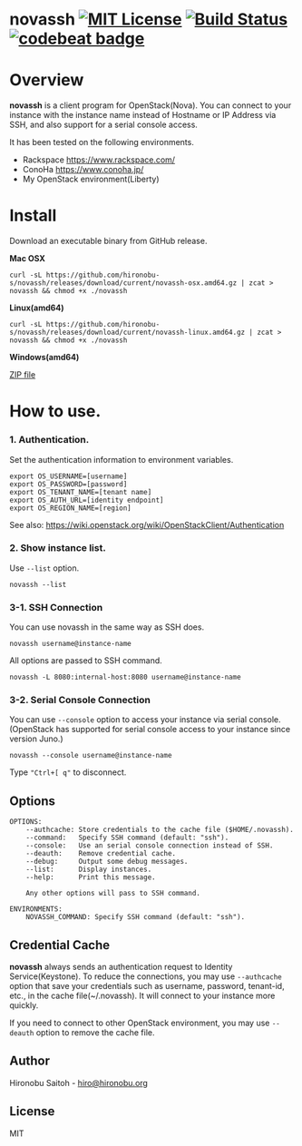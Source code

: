 # novassh [![MIT License](http://img.shields.io/badge/license-MIT-blue.svg?style=flat)](LICENSE) [![Build Status](https://travis-ci.org/hironobu-s/novassh.svg?branch=master)](https://travis-ci.org/hironobu-s/novassh) [![codebeat badge](https://codebeat.co/badges/97e0e868-2796-41d9-82a1-d1740acdc4d3)](https://codebeat.co/projects/github-com-hironobu-s-novassh)

# Overview

**novassh** is a client program for OpenStack(Nova). You can connect to your instance with the instance name instead of Hostname or IP Address via SSH, and also support for a serial console access.

It has been tested on the following environments.

* Rackspace https://www.rackspace.com/
* ConoHa https://www.conoha.jp/
* My OpenStack environment(Liberty)

# Install

Download an executable binary from GitHub release.

**Mac OSX**

```shell
curl -sL https://github.com/hironobu-s/novassh/releases/download/current/novassh-osx.amd64.gz | zcat > novassh && chmod +x ./novassh
```

**Linux(amd64)**

```shell
curl -sL https://github.com/hironobu-s/novassh/releases/download/current/novassh-linux.amd64.gz | zcat > novassh && chmod +x ./novassh
```

**Windows(amd64)**

[ZIP file](https://github.com/hironobu-s/novassh/releases/download/current/novassh.amd64.zip)


# How to use.

### 1. Authentication.

Set the authentication information to environment variables.

```shell
export OS_USERNAME=[username]
export OS_PASSWORD=[password]
export OS_TENANT_NAME=[tenant name]
export OS_AUTH_URL=[identity endpoint]
export OS_REGION_NAME=[region]
```

See also: https://wiki.openstack.org/wiki/OpenStackClient/Authentication

### 2. Show instance list.

Use ``--list`` option.

```
novassh --list
```

### 3-1. SSH Connection

You can use novassh in the same way as SSH does.

```shell
novassh username@instance-name
```

All options are passed to SSH command.

```shell
novassh -L 8080:internal-host:8080 username@instance-name
```

### 3-2. Serial Console Connection

You can use ```--console``` option to access your instance via serial console. (OpenStack has supported for serial console access to your instance since version Juno.)

```shell
novassh --console username@instance-name
```

Type ```"Ctrl+[ q"``` to disconnect.

## Options

```
OPTIONS:
	--authcache: Store credentials to the cache file ($HOME/.novassh).
	--command:   Specify SSH command (default: "ssh").
	--console:   Use an serial console connection instead of SSH.
	--deauth:    Remove credential cache.
	--debug:     Output some debug messages.
	--list:      Display instances.
	--help:      Print this message.

    Any other options will pass to SSH command.

ENVIRONMENTS:
	NOVASSH_COMMAND: Specify SSH command (default: "ssh").
```

## Credential Cache

**novassh** always sends an authentication request to Identity Service(Keystone). To reduce the connections, you may use ```--authcache``` option that save your credentials such as username, password, tenant-id, etc., in the cache file(~/.novassh). It will connect to your instance more quickly.

If you need to connect to other OpenStack environment, you may use ```--deauth``` option to remove the cache file.

## Author

Hironobu Saitoh - hiro@hironobu.org

## License

MIT
